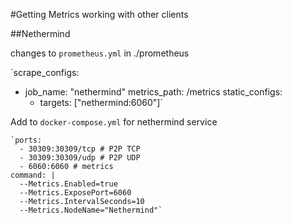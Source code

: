 #Getting Metrics working with other clients

##Nethermind

changes to `prometheus.yml` in ./prometheus

`scrape_configs:
  - job_name: "nethermind"
    metrics_path: /metrics
    static_configs:
      - targets: ["nethermind:6060"]`

Add to `docker-compose.yml` for nethermind service 

    `ports:
      - 30309:30309/tcp # P2P TCP
      - 30309:30309/udp # P2P UDP
      - 6060:6060 # metrics
    command: |
      --Metrics.Enabled=true
      --Metrics.ExposePort=6060
      --Metrics.IntervalSeconds=10
      --Metrics.NodeName="Nethermind"`

